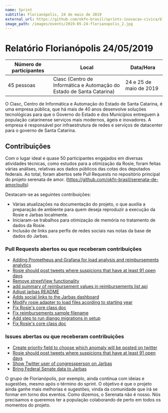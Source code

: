 ```yaml
---
name: Sprint
subtitle: Florianópolis, 24 de maio de 2019
external_url: https://github.com/okfn-brasil/sprints-inovacao-civica/blob/master/santa-catarina/2019-05-24-florianopolis.md
image_path: /images/events/2019-05-24-florianopolis_2.jpg
---
```


# Relatório Florianópolis 24/05/2019

Número de participantes | Local | Data/Hora
 --- | --- | --- 
45 pessoas | Ciasc (Centro de Informática e Automação do Estado de Santa Catarina) | 24 e 25 de maio de 2019 |

O Ciasc, Centro de Informática e Automação do Estado de Santa Catarina, é uma empresa pública, que há mais de 40 anos desenvolve soluções tecnológicas para que o Governo do Estado e dos Municípios entreguem à população catarinense serviços mais modernos, ágeis e inovadores. A empresa é responsável por infraestrutura de redes e serviços de datacenter para o governo de Santa Catarina.

## Contribuições

Com o lugar ideal e quase 50 participantes engajados em diversas atividades técnicas, como estudos para a otimização da Rosie, foram feitas várias análises, relativas aos dados públicos das cotas dos deputados federais. Ao total, foram abertos sete Pull Requests no repositório principal do projeto serenata de amor. (https://github.com/okfn-brasil/serenata-de-amor/pulls)

Destacam-se as seguintes contribuições:

* Várias atualizações na documentação do projeto, o que auxilia a preparação de ambiente para quem deseja reproduzir a execução da Rosie e Jarbas localmente.
* Iniciaram-se trabalhos para otimização de memória no tratamento de dados da Rosie.
* Inclusão de links para perfis de redes sociais nas notas da base de dados do Jarbas.

### Pull Requests abertos ou que receberam contribuições
- [Adding Prometheus and Grafana for load analysis and reimbursements analytics](https://github.com/okfn-brasil/serenata-de-amor/pull/484)
- [Rosie should post tweets where suspicions that have at least 91 open days](https://github.com/okfn-brasil/serenata-de-amor/pull/482)
- [Remove streetView functionality](https://github.com/okfn-brasil/serenata-de-amor/pull/481)
- [add summary of reimbursement values in reimbursements list api](https://github.com/okfn-brasil/serenata-de-amor/pull/480)
- [Adjust jarbas README](https://github.com/okfn-brasil/serenata-de-amor/pull/479)
- [Adds social links to the Jarbas dashboard](https://github.com/okfn-brasil/serenata-de-amor/pull/477)
- [Modify rosie adapter to load files acording to starting year](https://github.com/okfn-brasil/serenata-de-amor/pull/476)
- [Fix Rosie's core class doc](https://github.com/okfn-brasil/serenata-de-amor/pull/475)
- [Fix reimbursements sample filename](https://github.com/okfn-brasil/serenata-de-amor/pull/474)
- [Add step to run django migrations in setup](https://github.com/okfn-brasil/serenata-de-amor/pull/473)
- [Fix Rosie's core class doc](https://github.com/okfn-brasil/serenata-de-amor/pull/475)


### Issues abertas ou que receberam contribuições
- [Create priority field to choose which anomaly will be posted on twitter](https://github.com/okfn-brasil/serenata-de-amor/issues/478)
- [Rosie should post tweets where suspicions that have at least 91 open days](https://github.com/okfn-brasil/serenata-de-amor/issues/468)
- [Show Twitter user of congressperson on Jarbas](https://github.com/okfn-brasil/serenata-de-amor/issues/465)
- [Bring Federal Senate data to Jarbas](https://github.com/okfn-brasil/serenata-de-amor/issues/431)


O grupo de Florianópolis, por exemplo, ainda continua com ideias e sugestões, mesmo após o término do sprint. O objetivo é que o projeto ainda ganhe mais melhorias e sugestões, vinda da comunidade que irá se formar em torno dos eventos. Como dizemos, o Serenata não é nosso. Nós precisamos e queremos ter a população colaborando de perto em todos os momentos do projeto.
